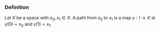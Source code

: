 ### Definition
Let $X$ be a space with $x_{0},x_{1}\in X$. A path from $x_{0}$ to $x_{1}$ is a map $\gamma:I\to X$ st $\gamma(0)=x_{0}$ and $\gamma(1)=x_{1}$